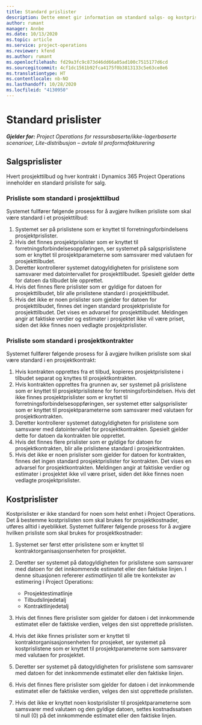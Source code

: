 ```yaml
---
title: Standard prislister
description: Dette emnet gir information om standard salgs- og kostprislister i Project Operations.
author: rumant
manager: Annbe
ms.date: 10/13/2020
ms.topic: article
ms.service: project-operations
ms.reviewer: kfend
ms.author: rumant
ms.openlocfilehash: fd29a3fc9c873d46dd66a05ad100c7515177d6cd
ms.sourcegitcommit: 4cf1dc1561b92fca4175f0b3813133c5e63ce8e6
ms.translationtype: HT
ms.contentlocale: nb-NO
ms.lasthandoff: 10/28/2020
ms.locfileid: "4130950"
---
```

# <a name="default-price-lists"></a>Standard prislister

_**Gjelder for:** Project Operations for ressursbaserte/ikke-lagerbaserte scenarioer, Lite-distribusjon – avtale til proformafakturering_

## <a name="sales-price-lists"></a>Salgsprislister

Hvert prosjekttilbud og hver kontrakt i Dynamics 365 Project Operations inneholder en standard prisliste for salg. 

### <a name="price-list-default-on-project-quotes"></a>Prisliste som standard i prosjekttilbud
Systemet fullfører følgende prosess for å avgjøre hvilken prisliste som skal være standard i et prosjekttilbud:

1. Systemet ser på prislistene som er knyttet til forretningsforbindelsens prosjektprislister. 
2. Hvis det finnes prosjektprislister som er knyttet til forretningsforbindelsesoppføringen, ser systemet på salgsprislistene som er knyttet til prosjektparameterne som samsvarer med valutaen for prosjekttilbudet.
3. Deretter kontrollerer systemet datogyldigheten for prislistene som samsvarer med datointervallet for prosjekttilbudet. Spesielt gjelder dette for datoen da tilbudet ble opprettet.
4. Hvis det finnes flere prislister som er gyldige for datoen for prosjekttilbudet, blir alle prislistene standard i prosjekttilbudet.
5. Hvis det ikke er noen prislister som gjelder for datoen for prosjekttilbudet, finnes det ingen standard prosjektprisliste for prosjekttilbudet. Det vises en advarsel for prosjekttilbudet. Meldingen angir at faktiske verdier og estimater i prosjektet ikke vil være priset, siden det ikke finnes noen vedlagte prosjektprislister.

### <a name="price-list-default-on-project-contracts"></a>Prisliste som standard i prosjektkontrakter 
Systemet fullfører følgende prosess for å avgjøre hvilken prisliste som skal være standard i en prosjektkontrakt:

1. Hvis kontrakten opprettes fra et tilbud, kopieres prosjektprislistene i tilbudet separat og knyttes til prosjektkontrakten.
2. Hvis kontrakten opprettes fra grunnen av, ser systemet på prislistene som er knyttet til prosjektprislistene for forretningsforbindelsen. Hvis det ikke finnes prosjektprislister som er knyttet til forretningsforbindelsesoppføringen, ser systemet etter salgsprislister som er knyttet til prosjektparameterne som samsvarer med valutaen for prosjektkontrakten.
4. Deretter kontrollerer systemet datogyldigheten for prislistene som samsvarer med datointervallet for prosjektkontrakten. Spesielt gjelder dette for datoen da kontrakten ble opprettet.
5. Hvis det finnes flere prislister som er gyldige for datoen for prosjektkontrakten, blir alle prislistene standard i prosjektkontrakten.
6. Hvis det ikke er noen prislister som gjelder for datoen for kontrakten, finnes det ingen standard prosjektprislister for kontrakten. Det vises en advarsel for prosjektkontrakten. Meldingen angir at faktiske verdier og estimater i prosjektet ikke vil være priset, siden det ikke finnes noen vedlagte prosjektprislister.

## <a name="cost-price-lists"></a>Kostprislister

Kostprislister er ikke standard for noen som helst enhet i Project Operations. Det å bestemme kostprislisten som skal brukes for prosjektkostnader, utføres alltid i øyeblikket. Systemet fullfører følgende prosess for å avgjøre hvilken prisliste som skal brukes for prosjektkostnader:

1. Systemet ser først etter prislistene som er knyttet til kontraktorganisasjonsenheten for prosjektet.
2. Deretter ser systemet på datogyldigheten for prislistene som samsvarer med datoen for det innkommende estimatet eller den faktiske linjen. I denne situasjonen refererer *estimatlinjen* til alle tre kontekster av estimering i Project Operations:

    - Prosjektestimatlinje
    - Tilbudslinjedetalj
    - Kontraktlinjedetalj
  
3. Hvis det finnes flere prislister som gjelder for datoen i det innkommende estimatet eller de faktiske verdien, velges den sist opprettede prislisten.
4. Hvis det ikke finnes prislister som er knyttet til kontraktorganisasjonsenheten for prosjeket, ser systemet på kostprislistene som er knyttet til prosjektparameterne som samsvarer med valutaen for prosjektet.
5. Deretter ser systemet på datogyldigheten for prislistene som samsvarer med datoen for det innkommende estimatet eller den faktiske linjen. 
6. Hvis det finnes flere prislister som gjelder for datoen i det innkommende estimatet eller de faktiske verdien, velges den sist opprettede prislisten.
7. Hvis det ikke er knyttet noen kostprislister til prosjektparameterne som samsvarer med valutaen og den gyldige datoen, settes kostnadssatsen til null (0) på det innkommende estimatet eller den faktiske linjen.
